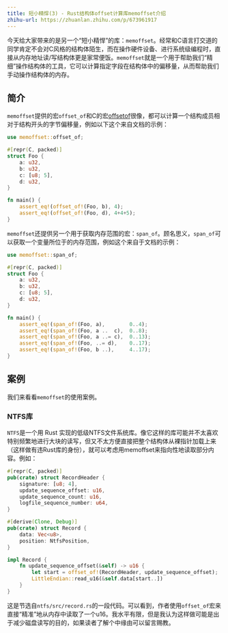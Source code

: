```yaml
---
title: 短小精悍(3) - Rust结构体offset计算库memoffset介绍
zhihu-url: https://zhuanlan.zhihu.com/p/673961917
---
```


今天给大家带来的是另一个“短小精悍”的库：`memoffset`。经常和C语言打交道的同学肯定不会对C风格的结构体陌生，而在操作硬件设备、进行系统级编程时，直接从内存地址读/写结构体更是家常便饭。`memoffset`就是一个用于帮助我们“精细”操作结构体的工具，它可以计算指定字段在结构体中的偏移量，从而帮助我们手动操作结构体的内存。

## 简介

`memoffset`提供的宏`offset_of`和C的宏[offsetof](https://www.runoob.com/cprogramming/c-macro-offsetof.html)很像，都可以计算一个结构成员相对于结构开头的字节偏移量，例如以下这个来自文档的示例：

```rust
use memoffset::offset_of;

#[repr(C, packed)]
struct Foo {
    a: u32,
    b: u32,
    c: [u8; 5],
    d: u32,
}

fn main() {
    assert_eq!(offset_of!(Foo, b), 4);
    assert_eq!(offset_of!(Foo, d), 4+4+5);
}
```

`memoffset`还提供另一个用于获取内存范围的宏：`span_of`。顾名思义，`span_of`可以获取一个变量所位于的内存范围，例如这个来自于文档的示例：

```rust
use memoffset::span_of;

#[repr(C, packed)]
struct Foo {
    a: u32,
    b: u32,
    c: [u8; 5],
    d: u32,
}

fn main() {
    assert_eq!(span_of!(Foo, a),        0..4);
    assert_eq!(span_of!(Foo, a ..  c),  0..8);
    assert_eq!(span_of!(Foo, a ..= c),  0..13);
    assert_eq!(span_of!(Foo, ..= d),    0..17);
    assert_eq!(span_of!(Foo, b ..),     4..17);
}
```

## 案例

我们来看看`memoffset`的使用案例。

### NTFS库

`NTFS`是一个用 Rust 实现的低级NTFS文件系统库。像它这样的库可能并不太喜欢特别频繁地进行大块的读写，但又不太方便直接把整个结构体从裸指针加载上来（这样做有违Rust库的身份），就可以考虑用memoffset来指向性地读取部分内容。例如：

```rust
#[repr(C, packed)]
pub(crate) struct RecordHeader {
    signature: [u8; 4],
    update_sequence_offset: u16,
    update_sequence_count: u16,
    logfile_sequence_number: u64,
}

#[derive(Clone, Debug)]
pub(crate) struct Record {
    data: Vec<u8>,
    position: NtfsPosition,
}

impl Record {
    fn update_sequence_offset(&self) -> u16 {
        let start = offset_of!(RecordHeader, update_sequence_offset);
        LittleEndian::read_u16(&self.data[start..])
    }
}
```

这是节选自`ntfs/src/record.rs`的一段代码。可以看到，作者使用`offset_of`宏来直接“精准”地从内存中读取了一个u16。我水平有限，但是我认为这样做可能是出于减少磁盘读写的目的，如果读者了解个中缘由可以留言赐教。


